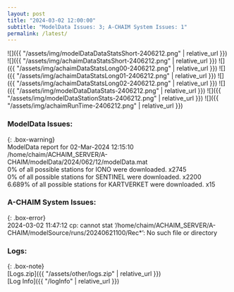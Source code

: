 ```yaml
---
layout: post
title: "2024-03-02 12:00:00"
subtitle: "ModelData Issues: 3; A-CHAIM System Issues: 1"
permalink: /latest/
---
```


![]({{ "/assets/img/modelDataDataStatsShort-2406212.png" | relative_url }})
![]({{ "/assets/img/achaimDataStatsShort-2406212.png" | relative_url }})
![]({{ "/assets/img/achaimDataStatsLong00-2406212.png" | relative_url }})
![]({{ "/assets/img/achaimDataStatsLong01-2406212.png" | relative_url }})
![]({{ "/assets/img/achaimDataStatsLong02-2406212.png" | relative_url }})
![]({{ "/assets/img/modelDataDataStats-2406212.png" | relative_url }})
![]({{ "/assets/img/modelDataStationStats-2406212.png" | relative_url }})
![]({{ "/assets/img/achaimRunTime-2406212.png" | relative_url }})


### ModelData Issues:  
  
{: .box-warning}  
 ModelData report for 02-Mar-2024 12:15:10   
 /home/chaim/ACHAIM_SERVER/A-CHAIM/modelData/2024/062/12/modelData.mat   
 0% of all possible stations for IONO were downloaded. x2745   
 0% of all possible stations for SENTINEL were downloaded. x2200   
 6.689% of all possible stations for KARTVERKET were downloaded. x15   
  
### A-CHAIM System Issues:  
  
{: .box-error}  
2024-03-02 11:47:12 cp: cannot stat ‘/home/chaim/ACHAIM_SERVER/A-CHAIM/modelSource/runs/20240621100/Rec*’: No such file or directory  

### Logs:  
  
{: .box-note}  
[Logs.zip]({{ "/assets/other/logs.zip" | relative_url }})  
[Log Info]({{ "/logInfo" | relative_url }})  
